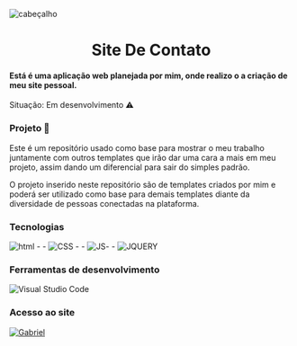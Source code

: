![ cabeçalho](https://github.com/programacaogabriel/gabrielmartinsdasilva/blob/d9c4ac1e98c96f603fd211933c373147ba9cb0cd/Meu%20site/Portif%C3%B3lio/imagens/perfilCabecalho.png)

<h1 align="center">Site De Contato </h1>

####  Está é uma aplicação web planejada por mim, onde realizo o a criação de meu site pessoal.

Situação: Em desenvolvimento ⚠️



### Projeto 🏰
Este é um repositório usado como base para mostrar o meu trabalho juntamente com outros templates que irão dar uma cara a mais em meu projeto, assim dando um diferencial para sair do simples padrão.

O projeto inserido neste repositório são de templates criados por mim e poderá ser utilizado como base para demais templates diante da diversidade de pessoas conectadas na plataforma.


### Tecnologias
![html](https://img.shields.io/badge/HTML5-E34F26?style=for-the-badge&logo=html5&logoColor=white)   - -  ![CSS](https://img.shields.io/badge/CSS3-1572B6?style=for-the-badge&logo=css3&logoColor=white) - - ![JS](https://img.shields.io/badge/JavaScript-F7DF1E?style=for-the-badge&logo=javascript&logoColor=black)- - ![JQUERY](https://img.shields.io/badge/jQuery-0769AD?style=for-the-badge&logo=jquery&logoColor=white)


### Ferramentas de desenvolvimento 

![Visual Studio Code](https://img.shields.io/badge/Visual_Studio-000000?style=for-the-badge&logo=visual%20studio&logoColor=white)


### Acesso ao site 

[![Gabriel](https://img.shields.io/badge/gabriel-%230077B5.svg?style=for-the-badge)](https://gabrielmartinsdasilva.com.br "![Gabriel](https://img.shields.io/badge/gabriel-%230077B5.svg?style=for-the-badge)")
